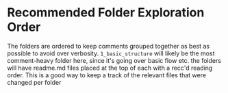 # Recommended Folder Exploration Order

The folders are ordered to keep comments grouped together as best as possible to avoid over verbosity.
`1_basic_structure` will likely be the most comment-heavy folder here, since it's going over basic flow etc.
the folders will have readme.md files placed at the top of each with a recc'd reading order. This is a good way to keep a track of the relevant files that were changed per folder
